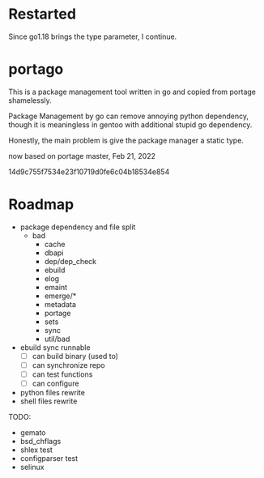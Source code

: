 # Restarted

Since go1.18 brings the type parameter, I continue.

# portago

This is a package management tool written in go and copied from portage shamelessly.

Package Management by go can remove annoying python dependency, though it is meaningless in gentoo with additional stupid go dependency.

Honestly, the main problem is give the package manager a static type.

now based on portage master, Feb 21, 2022

14d9c755f7534e23f10719d0fe6c04b18534e854

# Roadmap

- package dependency and file split
  - bad
    - cache
    - dbapi
    - dep/dep_check
    - ebuild
    - elog
    - emaint
    - emerge/*
    - metadata
    - portage
    - sets
    - sync
    - util/bad
- ebuild sync runnable
  - [ ] can build binary (used to)
  - [ ] can synchronize repo
  - [ ] can test functions
  - [ ] can configure
- python files rewrite
- shell files rewrite

TODO:
- gemato
- bsd_chflags
- shlex test
- configparser test
- selinux


